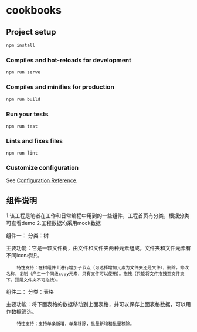 # cookbooks

## Project setup
```
npm install
```

### Compiles and hot-reloads for development
```
npm run serve
```

### Compiles and minifies for production
```
npm run build
```

### Run your tests
```
npm run test
```

### Lints and fixes files
```
npm run lint
```

### Customize configuration
See [Configuration Reference](https://cli.vuejs.org/config/).

##  组件说明
1.该工程是笔者在工作和日常编程中用到的一些组件，工程首页有分类，根据分类可查看demo
2.工程数据均采用mock数据

组件一：
分类：树

主要功能：它是一颗文件树，由文件和文件夹两种元素组成。文件夹和文件元素有不同icon标识。

        特性支持：在树组件上进行增加子节点（可选择增加元素为文件夹还是文件），删除，修改名称，复制（产生一个同级copy元素，只有文件可以使用）。拖拽（只能将文件拖拽至文件夹下，顶层文件夹不可拖拽）。
        
组件二：
分类：表格

主要功能：将下面表格的数据移动到上面表格，并可以保存上面表格数据，可以用作数据筛选。

        特性支持：支持单条新增，单条移除，批量新增和批量移除。
       


